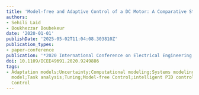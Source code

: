 ```yaml
---
title: 'Model-free and Adaptive Control of a DC Motor: A Comparative Study'
authors:
- Sehili Laid
- Boukhezzar Boubekeur
date: '2020-01-01'
publishDate: '2025-05-02T11:04:08.303810Z'
publication_types:
- paper-conference
publication: '*2020 International Conference on Electrical Engineering (ICEE)*'
doi: 10.1109/ICEE49691.2020.9249886
tags:
- Adaptation models;Uncertainty;Computational modeling;Systems modeling;Mathematical
  model;Task analysis;Tuning;Model-free Control;intelligent PID controllers;Estimation;Adaptive
  Control
---
```

